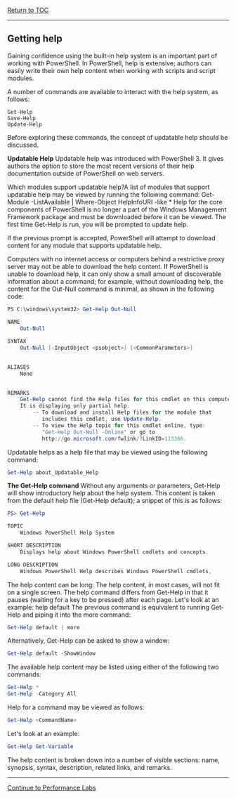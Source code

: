 <a href="https://github.com/CyberTrainingUSAF/Powershell_Training/blob/master/00-Table-of-Contents.md" > Return to TOC </a>

---

## Getting help
Gaining confidence using the built-in help system is an important part of working with PowerShell. In PowerShell, help is extensive; authors can easily write their own help content when working with scripts and script modules.

A number of commands are available to interact with the help system, as follows:
```
Get-Help
Save-Help
Update-Help
```

Before exploring these commands, the concept of updatable help should be discussed.

**Updatable Help**
Updatable help was introduced with PowerShell 3. It gives authors the option to store the most recent versions of their help documentation outside of PowerShell on web servers.

Which modules support updatable help?A list of modules that support updatable help may be viewed by running the following command: Get-Module -ListAvailable | Where-Object HelpInfoURI -like *
Help for the core components of PowerShell is no longer a part of the Windows Management Framework package and must be downloaded before it can be viewed. The first time Get-Help is run, you will be prompted to update help.

If the previous prompt is accepted, PowerShell will attempt to download content for any module that supports updatable help.

Computers with no internet access or computers behind a restrictive proxy server may not be able to download the help content. If PowerShell is unable to download help, it can only show a small amount of discoverable information about a command; for example, without downloading help, the content for the Out-Null command is minimal, as shown in the following code:

```powershell
PS C:\windows\system32> Get-Help Out-Null

NAME
    Out-Null
    
SYNTAX
    Out-Null [-InputObject <psobject>] [<CommonParameters>]
    

ALIASES
    None
    

REMARKS
    Get-Help cannot find the Help files for this cmdlet on this computer. 
    It is displaying only partial help.
        -- To download and install Help files for the module that 
           includes this cmdlet, use Update-Help.
        -- To view the Help topic for this cmdlet online, type: 
           "Get-Help Out-Null -Online" or go to
           http://go.microsoft.com/fwlink/?LinkID=113366. 
 ```
 Updatable helps as a help file that may be viewed using the following command:
```powershell
Get-Help about_Updatable_Help 
```
**The Get-Help command**
Without any arguments or parameters, Get-Help will show introductory help about the help system. This content is taken from the default help file (Get-Help default); a snippet of this is as follows:
```powershell
PS> Get-Help

TOPIC
    Windows PowerShell Help System

SHORT DESCRIPTION
    Displays help about Windows PowerShell cmdlets and concepts. 

LONG DESCRIPTION
    Windows PowerShell Help describes Windows PowerShell cmdlets,
```

The help content can be long:
The help content, in most cases, will not fit on a single screen. The help command differs from Get-Help in that it pauses (waiting for a key to be pressed) after each page. Let's look at an example:
help default
The previous command is equivalent to running Get-Help and piping it into the more command:
```powershell
Get-Help default | more
```
Alternatively, Get-Help can be asked to show a window:
```powershell
Get-Help default -ShowWindow
```
The available help content may be listed using either of the following two commands:
```powershell
Get-Help * 
Get-Help -Category All
```
Help for a command may be viewed as follows:
```powershell
Get-Help <CommandName>
```
Let's look at an example:
```powershell
Get-Help Get-Variable 
```
The help content is broken down into a number of visible sections: name, synopsis, syntax, description, related links, and remarks.

---

<a href="https://github.com/CyberTrainingUSAF/Powershell_Training/blob/master/02_Basics_Of_Powershell/03_Perf_labs.md" > Continue to Performance Labs </a>
